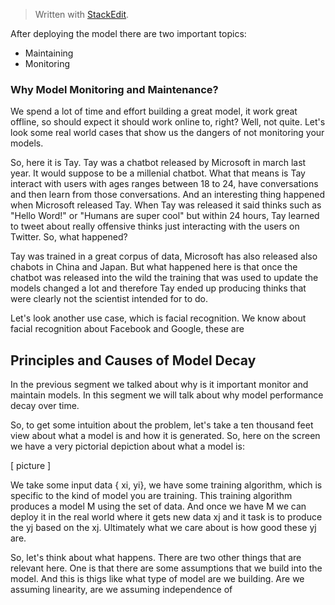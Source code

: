 


> Written with [StackEdit](https://stackedit.io/).

After deploying the model there are two important topics:

- Maintaining 
- Monitoring 

### Why Model Monitoring and Maintenance?

We spend a lot of time and effort building a great model, it work great offline, so should expect it should work online to, right? Well, not quite. Let's look some real world cases that show us the dangers of not monitoring your models. 

So, here it is Tay. Tay was a chatbot released by Microsoft in march last year. It would suppose to be a millenial chatbot. What that means is Tay interact with users with ages ranges between 18 to 24, have conversations and then learn from those conversations. And an interesting thing happened when Microsoft released Tay. When Tay was released it said thinks such as "Hello Word!" or "Humans are super cool" but within 24 hours, Tay learned to tweet about really offensive thinks just interacting with the users on Twitter. So, what happened? 

Tay was trained in a great corpus of data, Microsoft has also released also chabots in China and Japan. But what happened here is that once the chatbot was released into the wild the training that was used to update the models changed a lot and therefore Tay ended up producing thinks that were clearly not the scientist intended for to do. 

Let's look another use case, which is facial recognition. We know about facial recognition about Facebook and  Google, these are 

## Principles and Causes of Model Decay

In the previous segment we talked about why is it important monitor and maintain models. In this segment we will talk about why model performance decay over time. 

So, to get some intuition about the problem, let's take a ten thousand feet view about what a model is and how it is generated. So, here on the screen we have a very pictorial depiction about what a model is:

[ picture ]

We take some input data { xi, yi}, we have some training algorithm, which is specific to the kind of model you are training. This training algorithm produces a model M using the set of data. And once we have M we can deploy it in the real world where it gets new data xj and it task is to produce the yj based  on the xj. Ultimately what we care about is how good these yj are. 

So, let's think about what happens. There are two other things that are relevant here. One is that there are some assumptions that we build into the model. And this is thigs like what type of model are we building. Are we assuming linearity, are we assuming independence of 
<!--stackedit_data:
eyJoaXN0b3J5IjpbMTg3NjA1OTM1OV19
-->